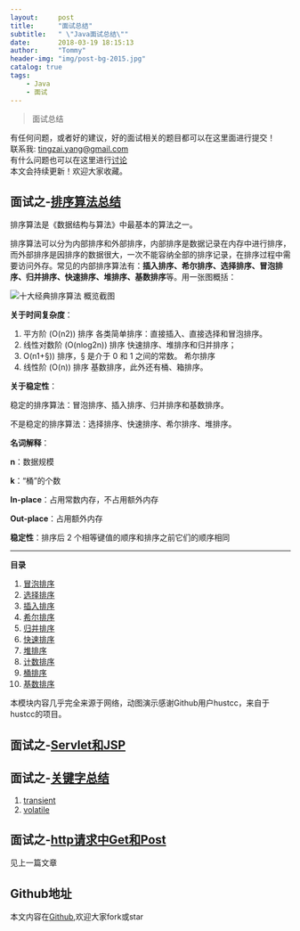 ```yaml
---
layout:     post
title:      "面试总结"
subtitle:   " \"Java面试总结\""
date:       2018-03-19 18:15:13
author:     "Tommy"
header-img: "img/post-bg-2015.jpg"
catalog: true
tags:
    - Java
    - 面试
---
```



>面试总结

有任何问题，或者好的建议，好的面试相关的题目都可以在这里面进行提交！<br/>
联系我: tingzai.yang@gmail.com<br/>
有什么问题也可以在这里进行[讨论](https://github.com/joyang1/JavaInterview/issues/1?_blank)<br/>
本文会持续更新！欢迎大家收藏。

## 面试之-[排序算法总结](https://github.com/joyang1/JavaInterview/tree/master/SortPro)
排序算法是《数据结构与算法》中最基本的算法之一。

排序算法可以分为内部排序和外部排序，内部排序是数据记录在内存中进行排序，而外部排序是因排序的数据很大，一次不能容纳全部的排序记录，在排序过程中需要访问外存。常见的内部排序算法有：**插入排序、希尔排序、选择排序、冒泡排序、归并排序、快速排序、堆排序、基数排序**等。用一张图概括：

![十大经典排序算法 概览截图](https://github.com/joyang1/JavaInterview/tree/master/SortPro/res/sort.png)


**关于时间复杂度**：

1. 平方阶 (O(n2)) 排序
	各类简单排序：直接插入、直接选择和冒泡排序。
2. 线性对数阶 (O(nlog2n)) 排序
	快速排序、堆排序和归并排序；
3. O(n1+§)) 排序，§ 是介于 0 和 1 之间的常数。
    希尔排序
4. 线性阶 (O(n)) 排序
	基数排序，此外还有桶、箱排序。


**关于稳定性**：

稳定的排序算法：冒泡排序、插入排序、归并排序和基数排序。

不是稳定的排序算法：选择排序、快速排序、希尔排序、堆排序。


**名词解释**：

**n**：数据规模

**k**：“桶”的个数

**In-place**：占用常数内存，不占用额外内存

**Out-place**：占用额外内存

**稳定性**：排序后 2 个相等键值的顺序和排序之前它们的顺序相同

----


**目录**

1. [冒泡排序](https://github.com/joyang1/JavaInterview/tree/master/SortPro/1.bubbleSort.md)
2. [选择排序](https://github.com/joyang1/JavaInterview/tree/master/SortPro/2.selectionSort.md)
3. [插入排序](https://github.com/joyang1/JavaInterview/tree/master/SortPro/3.insertionSort.md)
4. [希尔排序](https://github.com/joyang1/JavaInterview/tree/master/SortPro/4.shellSort.md)
5. [归并排序](https://github.com/joyang1/JavaInterview/tree/master/SortPro/5.mergeSort.md)
6. [快速排序](https://github.com/joyang1/JavaInterview/tree/master/SortPro/6.quickSort.md)
7. [堆排序](https://github.com/joyang1/JavaInterview/tree/master/SortPro/7.heapSort.md)
8. [计数排序](https://github.com/joyang1/JavaInterview/tree/master/SortPro/8.countingSort.md)
9. [桶排序](https://github.com/joyang1/JavaInterview/tree/master/SortPro/9.bucketSort.md)
10. [基数排序](https://github.com/joyang1/JavaInterview/tree/master/SortPro/10.radixSort.md)

本模块内容几乎完全来源于网络，动图演示感谢Github用户hustcc，来自于hustcc的项目。


## 面试之-[Servlet和JSP]()

## 面试之-[关键字总结](https://github.com/joyang1/JavaInterview/tree/master/KeyWords)

1. [transient](https://github.com/joyang1/JavaInterview/tree/master/KeyWords/transient.md)
2. [volatile](https://github.com/joyang1/JavaInterview/tree/master/KeyWords/volatile.md)

## 面试之-[http请求中Get和Post](http://blog.tommyyang.cn/2018/03/06/http%E4%B8%ADget%E5%92%8Cpost%E7%9A%84%E5%8C%BA%E5%88%AB/?_blank)

见上一篇文章


## Github地址
本文内容在[Github](https://github.com/joyang1/JavaInterview),欢迎大家fork或star

